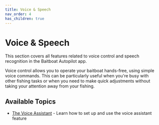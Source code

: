 ```yaml
---
title: Voice & Speech
nav_order: 4
has_children: true
---
```


# Voice & Speech

This section covers all features related to voice control and speech recognition in the Baitboat Autopilot app.

Voice control allows you to operate your baitboat hands-free, using simple voice commands. This can be particularly useful when you're busy with other fishing tasks or when you need to make quick adjustments without taking your attention away from your fishing.

## Available Topics

- [The Voice Assistant](The%20Voice%20Assistant.html) - Learn how to set up and use the voice assistant feature
